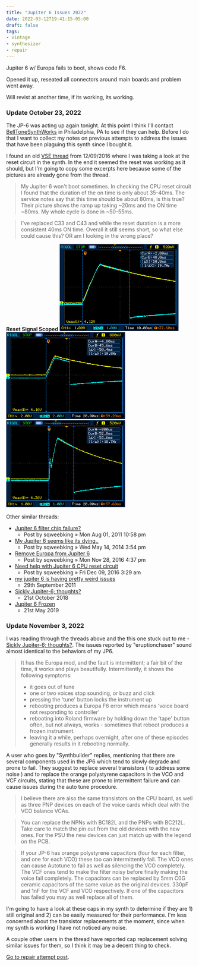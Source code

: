 ```yaml
---
title: "Jupiter 6 Issues 2022"
date: 2022-03-12T19:41:15-05:00
draft: false
tags:
- vintage
- synthesizer
- repair
---
```


Jupiter 6 w/ Europa fails to boot, shows code F6.

Opened it up, reseated all connectors around main boards and problem went away.

Will revist at another time, if its working, its working.

### Update October 23, 2022

The JP-6 was acting up again tonight. At this point I think I'll contact [BellToneSynthWorks](https://belltonesynthworks.com/contact/) in Philadelphia, PA to see if they can help. Before I do that I want to collect my notes on previous attempts to address the issues that have been plaguing this synth since I bought it.

I found an old [VSE thread](https://forum.vintagesynth.com/viewtopic.php?t=96637#p787192) from 12/09/2016 where I was taking a look at the reset circuit in the synth. In the end it seemed the reset was working as it should, but I'm going to copy some excerpts here because some of the pictures are already gone from the thread.

> My Jupiter 6 won't boot sometimes. In checking the CPU reset circuit I found that the duration of the on time is only about 35-40ms. The service notes say that this time should be about 80ms, is this true? Their picture shows the ramp up taking ~20ms and the ON time ~80ms. My whole cycle is done in ~50-55ms.

>  I've replaced C33 and C43 and while the reset duration is a more consistent 40ms ON time. Overall it still seems short, so what else could cause this? OR am I looking in the wrong place?

__Reset Signal Scoped__
![reset-scope-1](reset-sig1.jpg)
![reset-scope-2](reset-sig2.jpg)
![reset-scope-3](reset-sig3.jpg)

Other similar threads:

* [Jupiter 6 filter chip failure?](https://forum.vintagesynth.com/viewtopic.php?f=5&t=63476&p=636462#p635698)
    * Post by sqweebking » Mon Aug 01, 2011 10:58 pm
* [My Jupiter 6 seems like its dying..](https://forum.vintagesynth.com/viewtopic.php?f=5&t=75555&p=725836#p725836)
    * Post by sqweebking » Wed May 14, 2014 3:54 pm
* [Remove Europa from Jupiter 6](https://forum.vintagesynth.com/viewtopic.php?f=5&t=96551&p=787025#p786760)
    * Post by sqweebking » Mon Nov 28, 2016 4:37 pm
* [Need help with Jupiter 6 CPU reset circuit](https://forum.vintagesynth.com/viewtopic.php?f=5&t=96637&p=787223#p787192)
    * Post by sqweebking » Fri Dec 09, 2016 3:29 am
* [my jupiter 6 is having pretty weird issues](https://gearspace.com/board/electronic-music-instruments-and-electronic-music-production/653154-my-jupiter-6-having-pretty-weird-issues.html)
    * 29th September 2011
* [Sickly Jupiter-6; thoughts?](https://gearspace.com/board/electronic-music-instruments-and-electronic-music-production/1235196-sickly-jupiter-6-thoughts.html)
    * 21st October 2018
* [Jupiter 6 Frozen](https://gearspace.com/board/electronic-music-instruments-and-electronic-music-production/1265717-jupiter-6-frozen.html)
    * 21st May 2019 

### Update November 3, 2022

I was reading through the threads above and the this one stuck out to me - [Sickly Jupiter-6; thoughts?](https://gearspace.com/board/electronic-music-instruments-and-electronic-music-production/1235196-sickly-jupiter-6-thoughts.html). The issues reported by "eruptionchaser" sound almost identical to the behaviors of my JP6.

> It has the Europa mod, and the fault is intermittent; a fair bit of the time, it works and plays beautifully. Intermittently, it shows the following symptoms:
>
>  - it goes out of tune
>  - one or two voices stop sounding, or buzz and click
>  - pressing the 'tune' button locks the instrument up
>  - rebooting produces a Europa F6 error which means 'voice board not responding to controller'
>  - rebooting into Roland firmware by holding down the 'tape' button often, but not always, works - sometimes that reboot produces a frozen instrument.
>  - leaving it a while, perhaps overnight, after one of these episodes generally results in it rebooting normally.

A user who goes by "Synthbuilder" replies, mentioning that there are several components used in the JP6 which tend to slowly degrade and prone to fail. They suggest to replace several transistors ( to address some noise ) and to replace the orange polystyrene capacitors in the VCO and VCF circuits, stating that these are prone to intermittent failure and can cause issues during the auto tune procedure. 

> I believe there are also the same transistors on the CPU board, as well as three PNP devices on each of the voice cards which deal with the VCO balance VCAs.

> You can replace the NPNs with BC182L and the PNPs with BC212L. Take care to match the pin out from the old devices with the new ones. For the PSU the new devices can just match up with the legend on the PCB.

> If your JP-6 has orange polystyrene capacitors (four for each filter, and one for each VCO) these too can intermittently fail. The VCO ones can cause Autotune to fail as well as silencing the VCO completely. The VCF ones tend to make the filter noisy before finally making the voice fail completely. The capacitors can be replaced by 5mm C0G ceramic capacitors of the same value as the original devices. 330pF and 1nF for the VCF and VCO respectively. If one of the capacitors has failed you may as well replace all of them.

I'm going to have a look at these caps in my synth to determine if they are 1) still original and 2) can be easily measured for their performance. I'm less concerned about the transistor replacements at the moment, since when my synth is working I have not noticed any noise.

A couple other users in the thread have reported cap replacement solving similar issues for them, so I think it may be a decent thing to check.

[Go to repair attempt post](/blog/jupiter-6-repairs-2022).